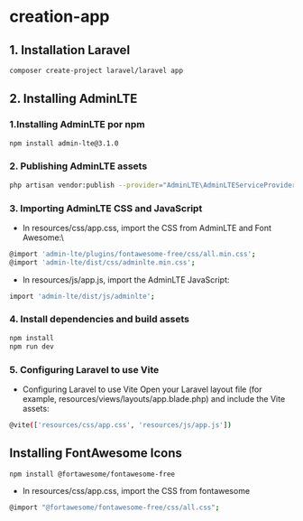 # creation-app
## 1. Installation Laravel
```bash
composer create-project laravel/laravel app
```

## 2. Installing AdminLTE
### 1.Installing AdminLTE por npm
```bash
npm install admin-lte@3.1.0
```

### 2. Publishing AdminLTE assets
```bash
php artisan vendor:publish --provider="AdminLTE\AdminLTEServiceProvider"
```

### 3. Importing AdminLTE CSS and JavaScript
- In resources/css/app.css, import the CSS from AdminLTE and Font Awesome:\
```bash
@import 'admin-lte/plugins/fontawesome-free/css/all.min.css';
@import 'admin-lte/dist/css/adminlte.min.css';
```
- In resources/js/app.js, import the AdminLTE JavaScript:
```bash
import 'admin-lte/dist/js/adminlte';
```
### 4. Install dependencies and build assets
```bash
npm install
npm run dev
```
### 5. Configuring Laravel to use Vite 
- Configuring Laravel to use Vite Open your Laravel layout file (for example, resources/views/layouts/app.blade.php) and include the Vite assets:

```bash
@vite(['resources/css/app.css', 'resources/js/app.js'])
```

## Installing FontAwesome Icons
```bash
npm install @fortawesome/fontawesome-free
```
- In resources/css/app.css, import the CSS from fontawesome
```bash
@import "@fortawesome/fontawesome-free/css/all.css";
```